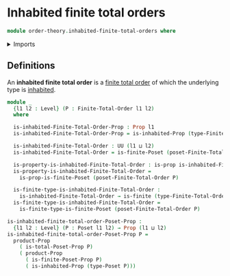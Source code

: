 # Inhabited finite total orders

```agda
module order-theory.inhabited-finite-total-orders where
```

<details><summary>Imports</summary>

```agda
open import foundation.inhabited-types
open import foundation.propositions
open import foundation.universe-levels

open import order-theory.finite-posets
open import order-theory.finite-total-orders
open import order-theory.posets
open import order-theory.total-orders

open import univalent-combinatorics.finite-types
```

</details>

## Definitions

An **inhabited finite total order** is a
[finite total order](order-theory.finite-total-orders.md) of which the
underlying type is [inhabited](foundation.inhabited-types.md).

```agda
module _
  {l1 l2 : Level} (P : Finite-Total-Order l1 l2)
  where

  is-inhabited-Finite-Total-Order-Prop : Prop l1
  is-inhabited-Finite-Total-Order-Prop = is-inhabited-Prop (type-Finite-Total-Order P)

  is-inhabited-Finite-Total-Order : UU (l1 ⊔ l2)
  is-inhabited-Finite-Total-Order = is-finite-Poset (poset-Finite-Total-Order P)

  is-property-is-inhabited-Finite-Total-Order : is-prop is-inhabited-Finite-Total-Order
  is-property-is-inhabited-Finite-Total-Order =
    is-prop-is-finite-Poset (poset-Finite-Total-Order P)

  is-finite-type-is-inhabited-Finite-Total-Order :
    is-inhabited-Finite-Total-Order → is-finite (type-Finite-Total-Order P)
  is-finite-type-is-inhabited-Finite-Total-Order =
    is-finite-type-is-finite-Poset (poset-Finite-Total-Order P)

is-inhabited-finite-total-order-Poset-Prop :
  {l1 l2 : Level} (P : Poset l1 l2) → Prop (l1 ⊔ l2)
is-inhabited-finite-total-order-Poset-Prop P =
  product-Prop
    ( is-total-Poset-Prop P)
    ( product-Prop
      ( is-finite-Poset-Prop P)
      ( is-inhabited-Prop (type-Poset P)))
```
